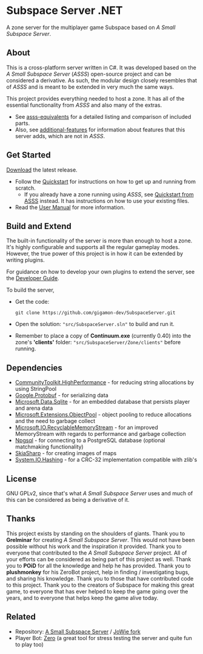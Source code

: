 # Subspace Server .NET
A zone server for the multiplayer game Subspace based on *A Small Subspace Server*.

## About
This is a cross-platform server written in C#.  It was developed based on the *A Small Subspace Server* (*ASSS*) open-source project and can be considered a derivative.  As such, the modular design closely resembles that of *ASSS* and is meant to be extended in very much the same ways. 

This project provides everything needed to host a zone. It has all of the essential functionality from *ASSS* and also many of the extras. 

- See [asss-equivalents](./doc/asss-equivalents.md) for a detailed listing and comparison of included parts.
- Also, see [additional-features](./doc/additional-features.md) for information about features that this server adds, which are not in *ASSS*.

## Get Started

[Download](https://github.com/gigamon-dev/SubspaceServer/releases) the latest release.

- Follow the [Quickstart](./doc/quickstart.md) for instructions on how to get up and running from scratch.
   - If you already have a zone running using *ASSS*, see [Quickstart from ASSS](./doc/quickstart-from-asss.md) instead. It has instructions on how to use your existing files.
- Read the [User Manual](./doc/user-manual.md) for more information.

## Build and Extend

The built-in functionality of the server is more than enough to host a zone. It's highly configurable and supports all the regular gameplay modes. However, the true power of this project is in how it can be extended by writing plugins.

For guidance on how to develop your own plugins to extend the server, see the [Developer Guide](./doc/developer-guide.md).

To build the server,
- Get the code:

   ```
   git clone https://github.com/gigamon-dev/SubspaceServer.git
   ````

- Open the solution: `"src/SubspaceServer.sln"` to build and run it.
- Remember to place a copy of **Continuum.exe** (currently 0.40) into the zone's **'clients'** folder: `"src/SubspaceServer/Zone/clients"` before running.

## Dependencies
- [CommunityToolkit.HighPerformance](https://www.nuget.org/packages/CommunityToolkit.HighPerformance) - for reducing string allocations by using StringPool
- [Google.Protobuf](https://www.nuget.org/packages/Google.Protobuf) - for serializing data
- [Microsoft.Data.Sqlite](https://www.nuget.org/packages/Microsoft.Data.Sqlite) - for an embedded database that persists player and arena data
- [Microsoft.Extensions.ObjectPool](https://www.nuget.org/packages/Microsoft.Extensions.ObjectPool) - object pooling to reduce allocations and the need to garbage collect
- [Microsoft.IO.RecyclableMemoryStream](https://www.nuget.org/packages/Microsoft.IO.RecyclableMemoryStream) - for an improved MemoryStream with regards to performance and garbage collection
- [Npgsql](https://www.nuget.org/packages/Npgsql) - for connecting to a PostgreSQL database (optional matchmaking functionality)
- [SkiaSharp](https://www.nuget.org/packages/SkiaSharp) - for creating images of maps
- [System.IO.Hashing](https://www.nuget.org/packages/System.IO.Hashing) - for a CRC-32 implementation compatible with zlib's

## License
GNU GPLv2, since that's what *A Small Subspace Server* uses and much of this can be considered as being a derivative of it.

## Thanks
This project exists by standing on the shoulders of giants. Thank you to **Grelminar** for creating *A Small Subspace Server*. This would not have been possible without his work and the inspiration it provided. Thank you to everyone that contributed to the *A Small Subspace Server* project. All of your efforts can be considered as being part of this project as well. Thank you to **POiD** for all the knowledge and help he has provided. Thank you to **plushmonkey** for his ZeroBot project, help in finding / investigating bugs, and sharing his knowledge. Thank you to those that have contributed code to this project. Thank you to the creators of Subspace for making this great game, to everyone that has ever helped to keep the game going over the years, and to everyone that helps keep the game alive today.

## Related
- Repository: [A Small Subspace Server](https://bitbucket.org/grelminar/asss) / [JoWie fork](https://bitbucket.org/jowie/asss)
- Player Bot: [Zero](https://github.com/plushmonkey/zero) (a great tool for stress testing the server and quite fun to play too)
